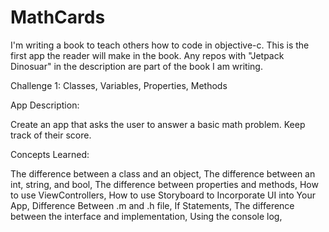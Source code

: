 # MathCards

I'm writing a book to teach others how to code in objective-c. This is the first app the reader will make in the book. Any repos with "Jetpack Dinosuar" in the description are part of the book I am writing.

Challenge 1: Classes, Variables, Properties, Methods

App Description:

Create an app that asks the user to answer a basic math problem. Keep track of their score.

Concepts Learned:

The difference between a class and an object, The difference between an int, string, and bool, The difference between properties and methods, How to use ViewControllers, How to use Storyboard to Incorporate UI into Your App, Difference Between .m and .h file, If Statements, The difference between the interface and implementation, Using the console log,
